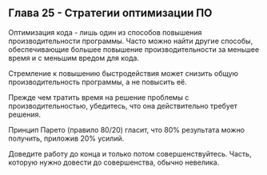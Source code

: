 ## Глава 25 - Стратегии оптимизации ПО
Оптимизация кода - лишь один из способов повышения производительности программы. Часто можно найти другие способы, обеспечивающие большее повышение производительности за меньшее время и с меньшим вредом для кода.

Стремление к повышению быстродействия может снизить общую производительность программы, а не повысить её.

Прежде чем тратить время на решение проблемы с производительностью, убедитесь, что она действительно требует решения.

Принцип Парето (правило 80/20) гласит, что 80% результата можно получить, приложив 20% усилий.

Доведите работу до конца и только потом совершенствуйтесь. Часть, которую нужно довести до совершенства, обычно невелика.